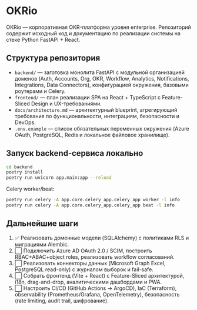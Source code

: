 # OKRio

OKRio — корпоративная OKR-платформа уровня enterprise. Репозиторий содержит исходный код и документацию по реализации системы на стеке Python FastAPI + React.

## Структура репозитория

- `backend/` — заготовка монолита FastAPI с модульной организацией доменов (Auth, Accounts, Org, OKR, Workflow, Analytics, Notifications, Integrations, Data Connectors), конфигурацией окружения, базовыми роутерами и Celery.
- `frontend/` — план реализации SPA на React + TypeScript с Feature-Sliced Design и UX-требованиями.
- `docs/architecture.md` — архитектурный blueprint, агрегирующий требования по функциональности, интеграциям, безопасности и DevOps.
- `.env.example` — список обязательных переменных окружения (Azure OAuth, PostgreSQL, Redis и локальное файловое хранилище).

## Запуск backend-сервиса локально

```bash
cd backend
poetry install
poetry run uvicorn app.main:app --reload
```

Celery worker/beat:

```bash
poetry run celery -A app.core.celery_app.celery_app worker -l info
poetry run celery -A app.core.celery_app.celery_app beat -l info
```

## Дальнейшие шаги

1. ✅ Реализовать доменные модели (SQLAlchemy) с политиками RLS и миграциями Alembic.
2. ⬜ Подключить Azure AD OAuth 2.0 / SCIM, построить RBAC+ABAC+object roles, реализовать workflow согласований.
3. ⬜ Реализовать коннекторы данных (Microsoft Graph Excel, PostgreSQL read-only) с журналом выборок и fail-safe.
4. ⬜ Собрать фронтенд (Vite + React) с Feature-Sliced архитектурой, i18n, drag-and-drop, аналитическими дашбордами и PWA.
5. ⬜ Настроить CI/CD (GitHub Actions → ArgoCD), IaC (Terraform), observability (Prometheus/Grafana, OpenTelemetry), безопасность (rate limiting, audit trail, шифрование).
